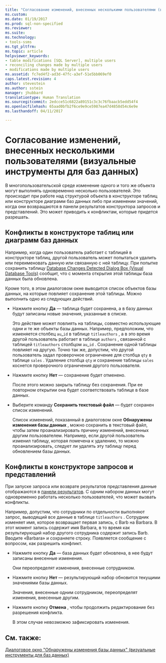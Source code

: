 ```yaml
---
title: "Согласование изменений, внесенных несколькими пользователями (визуальные инструменты для баз данных) | Документация Майкрософт"
ms.custom: 
ms.date: 01/19/2017
ms.prod: sql-non-specified
ms.reviewer: 
ms.suite: 
ms.technology:
- tools-ssms
ms.tgt_pltfrm: 
ms.topic: article
helpviewer_keywords:
- table modifications [SQL Server], multiple users
- reconciling changes made by multiple users
- modifications made by multiple users
ms.assetid: fc7ed4f2-ad3d-47fc-a3ef-51e5bb069ef0
caps.latest.revision: 4
author: stevestein
ms.author: sstein
manager: jhubbard
translationtype: Human Translation
ms.sourcegitcommit: 2edcce51c6822a89151c3c3c76fbaacb5edd54f4
ms.openlocfilehash: 65aad0bfb2f6ce9e9ce5987ea47d4858d54c6e9e
ms.lasthandoff: 04/11/2017

---
```

# <a name="reconcile-changes-made-by-multiple-users-visual-database-tools"></a>Согласование изменений, внесенных несколькими пользователями (визуальные инструменты для баз данных)
В многопользовательской среде изменение одного и того же объекта могут выполнять одновременно несколько пользователей. Это происходит при работе над структурой объекта в конструкторе таблиц или конструкторе диаграмм баз данных либо при изменении значений, когда они возвращаются в панели результатов конструктора запросов и представлений. Это может приводить к конфликтам, которые придется разрешать.  
  
## <a name="conflicts-in-the-table-or-database-diagram-designers"></a>Конфликты в конструкторе таблиц или диаграмм баз данных  
Например, когда один пользователь работает с таблицей в конструкторе таблиц, другой пользователь может попытаться удалить или переименовать данную или связанную с ней таблицу. При попытке сохранить таблицу [Database Changes Detected Dialog Box &#40;Visual Database Tools&#41;](../../ssms/visual-db-tools/database-changes-detected-dialog-box-visual-database-tools.md) сообщит, что с момента открытия этой таблицы база данных была обновлена.  
  
Кроме того, в этом диалоговом окне выводится список объектов базы данных, на которые повлияет сохранение этой таблицы. Можно выполнить одно из следующих действий.  
  
-   Нажмите кнопку **Да** — таблица будет сохранена, а в базу данных будут записаны новые значения, указанные в списке.  
  
    Это действие может повлиять на таблицы, совместно использующие одни и те же объекты базы данных. Например, предположим, что изменяется столбец `au`_`id` в таблице `titleauthors` , а в это время другой пользователь работает в таблице `authors` , связанной с таблицей `titleauthors` столбцом `au`\_`id` . Сохранение одной таблицы повлияет на другую. Точно так же, допустим, что другой пользователь задал проверочное ограничение для столбца `qty` в таблице `sales` . Удаление столбца `qty` и сохранение таблицы `sales` коснется проверочного ограничения другого пользователя.  
  
-   Нажмите кнопку **Нет** — сохранение будет отменено.  
  
    После этого можно закрыть таблицу без сохранения. При ее повторном открытии она будет соответствовать таблице в базе данных.  
  
-   Выберите команду **Сохранить текстовый файл** — будет сохранен список изменений.  
  
    Список изменений, показанный в диалоговом окне **Обнаружены изменения базы данных** , можно сохранить в текстовый файл, чтобы затем проанализировать причину изменений, внесенных другим пользователем. Например, если другой пользователь изменил таблицу, которая помечена к удалению, то можно проанализировать, следует ли удалять эту таблицу перед обновлением базы данных.  
  
## <a name="conflicts-in-the-query-and-view-designer"></a>Конфликты в конструкторе запросов и представлений  
При запуске запроса или возврате результатов представления данные отображаются в [панели результатов](../../ssms/visual-db-tools/results-pane-visual-database-tools.md). С одним набором данных могут одновременно работать несколько пользователей, что может вызвать конфликты.  
  
Например, допустим, что сотрудники по отдельности выполняют запрос, выводящий все данные в таблице `titleauthors` . Сотрудник изменяет имя, которое возвращает первая запись, с Barb на Barbara. В этот момент запись содержит имя Barbara, в то время как результирующий набор другого сотрудника содержит запись Barb. Вводите «Barbara» и сохраняете строку. Появляется сообщение с вопросом, как разрешить конфликт.  
  
-   Нажмите кнопку **Да** — база данных будет обновлена, в нее будут записаны внесенные изменения.  
  
    Они переопределят изменения, внесенные сотрудником.  
  
-   Нажмите кнопку **Нет** — результирующий набор обновится текущими значениями базы данных.  
  
    Значения, внесенные одним сотрудником, переопределят изменения, внесенные другим.  
  
-   Нажмите кнопку **Отмена** , чтобы продолжить редактирование без разрешения конфликта.  
  
    В этом случае невозможно зафиксировать изменения.  
  
## <a name="see-also"></a>См. также:  
[Диалоговое окно "Обнаружены изменения базы данных" (визуальные инструменты для баз данных)](../../ssms/visual-db-tools/database-changes-detected-dialog-box-visual-database-tools.md)  
  


